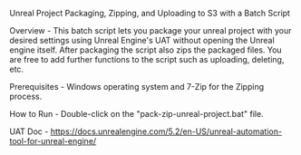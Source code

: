 Unreal Project Packaging, Zipping, and Uploading to S3 with a Batch Script

Overview - This batch script lets you package your unreal project with your desired settings using Unreal Engine's UAT without opening the Unreal engine itself. After packaging the script also zips the packaged files. You are free to add further functions to the script such as uploading, deleting, etc.

Prerequisites - Windows operating system and 7-Zip for the Zipping process.

How to Run - Double-click on the "pack-zip-unreal-project.bat" file.

UAT Doc - https://docs.unrealengine.com/5.2/en-US/unreal-automation-tool-for-unreal-engine/
